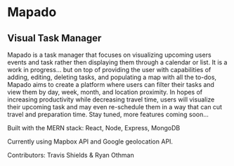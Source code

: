 # Mapado

## Visual Task Manager

Mapado is a task manager that focuses on visualizing upcoming users events and task rather then displaying them through a calendar or list. It is a work in progress... but on top of providing the user with capabilities of adding, editing, deleting tasks, and populating a map with all the to-dos, Mapado aims to create a platform where users can filter their tasks and view them by day, week, month, and location proximity. In hopes of increasing productivity while decreasing travel time, users will visualize their upcoming task and may even re-schedule them in a way that can cut travel and preparation time. Stay tuned, more features coming soon...

Built with the MERN stack: React, Node, Express, MongoDB

Currently using Mapbox API and Google geolocation API.

Contributors: Travis Shields & Ryan Othman


<script src='https://api.tiles.mapbox.com/mapbox.js/v2.2.4/mapbox.js'></script>
<link href='https://api.tiles.mapbox.com/mapbox.js/v2.2.4/mapbox.css' rel='stylesheet' />
